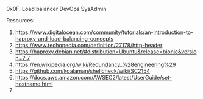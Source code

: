 0x0F. Load balancer
DevOps SysAdmin

Resources:
1. https://www.digitalocean.com/community/tutorials/an-introduction-to-haproxy-and-load-balancing-concepts
2. https://www.techopedia.com/definition/27178/http-header
3. https://haproxy.debian.net/#distribution=Ubuntu&release=bionic&version=2.7
4. https://en.wikipedia.org/wiki/Redundancy_%28engineering%29
5. https://github.com/koalaman/shellcheck/wiki/SC2154
6. https://docs.aws.amazon.com/AWSEC2/latest/UserGuide/set-hostname.html
7. 
